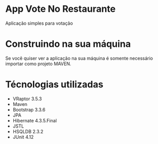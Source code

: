 App Vote No Restaurante
========================

Aplicação simples para votação

Construindo na sua máquina
==========================

Se você quiser ver a aplicação na sua máquina é somente necessário importar como projeto MAVEN.

Técnologias utilizadas
==========================

- VRaptor 3.5.3
- Maven
- Bootstrap 3.3.6
- JPA
- Hibernate 4.3.5.Final
- JSTL
- HSQLDB 2.3.2
- JUnit 4.12
